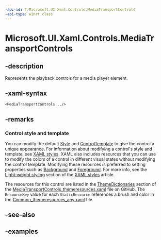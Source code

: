 ```yaml
---
-api-id: T:Microsoft.UI.Xaml.Controls.MediaTransportControls
-api-type: winrt class
---
```


# Microsoft.UI.Xaml.Controls.MediaTransportControls

<!--
public class MediaTransportControls : Microsoft.UI.Xaml.Controls.Control
-->


## -description

Represents the playback controls for a media player element.


## -xaml-syntax

```xaml
<MediaTransportControls.../>
```

## -remarks

### Control style and template

You can modify the default [Style](../microsoft.ui.xaml/style.md) and [ControlTemplate](controltemplate.md) to give the control a unique appearance. For information about modifying a control's style and template, see [XAML styles](/windows/apps/design/style/xaml-styles). XAML also includes resources that you can use to modify the colors of a control in different visual states without modifying the control template. Modifying these resources is preferred to setting properties such as [Background](control_background.md) and [Foreground](control_foreground.md). For more info, see the [Light-weight styling](/windows/apps/design/style/xaml-styles#lightweight-styling) section of the [XAML styles](/windows/apps/design/style/xaml-styles) article.

The resources for this control are listed in the [ThemeDictionaries](/windows/apps/design/style/xaml-theme-resources) section of the [MediaTransportControls_themeresources.xaml](https://github.com/microsoft/microsoft-ui-xaml/blob/main/dev/CommonStyles/MediaTransportControls_themeresources.xaml) file on GitHub. The `ResourceKey` value for each `StaticResource` references a brush and color in the [Common_themeresources_any.xaml](https://github.com/microsoft/microsoft-ui-xaml/blob/main/dev/CommonStyles/Common_themeresources_any.xaml) file.

## -see-also

## -examples


